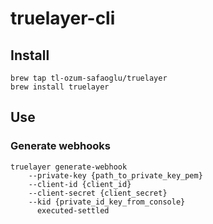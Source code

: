 # truelayer-cli

## Install

```
brew tap tl-ozum-safaoglu/truelayer
brew install truelayer
```

## Use

### Generate webhooks

```
truelayer generate-webhook 
    --private-key {path_to_private_key_pem} 
    --client-id {client_id} 
    --client-secret {client_secret}
    --kid {private_id_key_from_console}
      executed-settled

```
